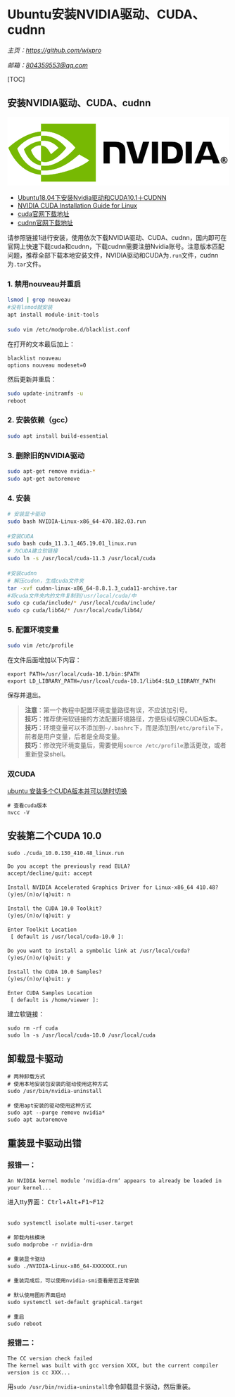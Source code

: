 # **Ubuntu安装NVIDIA驱动、CUDA、cudnn**
*主页：https://github.com/wjxpro*

*邮箱：804359553@qq.com*

[TOC]

## 安装NVIDIA驱动、CUDA、cudnn
![nvidia-logo](img/nvidia_logo_horizontal.png)

+ [Ubuntu18.04下安装Nvidia驱动和CUDA10.1＋CUDNN](https://blog.csdn.net/BigData_Mining/article/details/99670642)
+ [NVIDIA CUDA Installation Guide for Linux](https://docs.nvidia.com/cuda/cuda-installation-guide-linux/index.html#runfile-overview)
+ [cuda官网下载地址](https://developer.nvidia.com/cuda-toolkit-archive)
+ [cudnn官网下载地址](https://developer.nvidia.com/rdp/cudnn-archive)

请参照链接1进行安装，使用依次下载NVIDIA驱动、CUDA、cudnn，国内即可在官网上快速下载cuda和cudnn，下载cudnn需要注册Nvidia账号。注意版本匹配问题，推荐全部下载本地安装文件，NVIDIA驱动和CUDA为`.run`文件，cudnn为`.tar`文件。

### 1. 禁用nouveau并重启
```bash
lsmod | grep nouveau
#没有lsmod就安装
apt install module-init-tools

sudo vim /etc/modprobe.d/blacklist.conf
```
在打开的文本最后加上：
```
blacklist nouveau
options nouveau modeset=0
```
然后更新并重启：
```bash
sudo update-initramfs -u
reboot
```

### 2. 安装依赖（gcc）
```bash
sudo apt install build-essential
```

### 3. 删除旧的NVIDIA驱动
```bash
sudo apt-get remove nvidia-*
sudo apt-get autoremove
```

### 4. 安装
```bash
# 安装显卡驱动
sudo bash NVIDIA-Linux-x86_64-470.182.03.run

#安装CUDA
sudo bash cuda_11.3.1_465.19.01_linux.run
# 为CUDA建立软链接
sudo ln -s /usr/local/cuda-11.3 /usr/local/cuda

#安装cudnn
# 解压cudnn，生成cuda文件夹
tar -xvf cudnn-linux-x86_64-8.8.1.3_cuda11-archive.tar
#将cuda文件夹内的文件复制到/usr/local/cuda/中
sudo cp cuda/include/* /usr/local/cuda/include/
sudo cp cuda/lib64/* /usr/local/cuda/lib64/

```

### 5. 配置环境变量
```bash
sudo vim /etc/profile
```
在文件后面增加以下内容：
```
export PATH=/usr/local/cuda-10.1/bin:$PATH
export LD_LIBRARY_PATH=/usr/lcoal/cuda-10.1/lib64:$LD_LIBRARY_PATH
```
保存并退出。

> **注意**：第一个教程中配置环境变量路径有误，不应该加引号。  
**技巧**：推荐使用软链接的方法配置环境路径，方便后续切换CUDA版本。  
**技巧**：环境变量可以不添加到`~/.bashrc`下，而是添加到`/etc/profile`下，前者是用户变量，后者是全局变量。  
**技巧**：修改完环境变量后，需要使用`source /etc/profile`激活更改，或者重新登录shell。

### 双CUDA
[ubuntu 安装多个CUDA版本并可以随时切换](https://blog.csdn.net/yinxingtianxia/article/details/80462892)

```shell
# 查看cuda版本
nvcc -V
```

## 安装第二个CUDA 10.0
```shell
sudo ./cuda_10.0.130_410.48_linux.run
```

```shell
Do you accept the previously read EULA?
accept/decline/quit: accept

Install NVIDIA Accelerated Graphics Driver for Linux-x86_64 410.48?
(y)es/(n)o/(q)uit: n

Install the CUDA 10.0 Toolkit?
(y)es/(n)o/(q)uit: y

Enter Toolkit Location
 [ default is /usr/local/cuda-10.0 ]: 

Do you want to install a symbolic link at /usr/local/cuda?
(y)es/(n)o/(q)uit: y

Install the CUDA 10.0 Samples?
(y)es/(n)o/(q)uit: y

Enter CUDA Samples Location
 [ default is /home/viewer ]: 
```

建立软链接：
```shell
sudo rm -rf cuda
sudo ln -s /usr/local/cuda-10.0 /usr/local/cuda
```

## 卸载显卡驱动
```shell
# 两种卸载方式
# 使用本地安装包安装的驱动使用这种方式
sudo /usr/bin/nvidia-uninstall

# 使用apt安装的驱动使用这种方式
sudo apt --purge remove nvidia*
sudo apt autoremove
```

## 重装显卡驱动出错
### 报错一：
```
An NVIDIA kernel module ‘nvidia-drm‘ appears to already be loaded in your kernel...
```
进入tty界面：
<kbd>Ctrl</kbd>+<kbd>Alt</kbd>+<kbd>F1~F12</kbd>

```shell

sudo systemctl isolate multi-user.target

# 卸载内核模块
sudo modprobe -r nvidia-drm

# 重装显卡驱动
sudo ./NVIDIA-Linux-x86_64-XXXXXXX.run

# 重装完成后，可以使用nvidia-smi查看是否正常安装

# 默认使用图形界面启动
sudo systemctl set-default graphical.target

# 重启
sudo reboot
```
### 报错二：
```
The CC version check failed
The kernel was built with gcc version XXX, but the current compiler version is cc XXX...
```
用`sudo /usr/bin/nvidia-uninstall`命令卸载显卡驱动，然后重装。